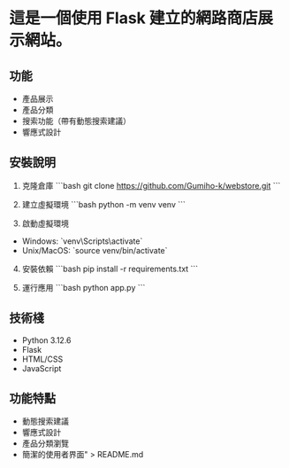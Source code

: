 # 這是一個使用 Flask 建立的網路商店展示網站。

## 功能
- 產品展示
- 產品分類
- 搜索功能（帶有動態搜索建議）
- 響應式設計

## 安裝說明
1. 克隆倉庫
\`\`\`bash
git clone https://github.com/Gumiho-k/webstore.git
\`\`\`

2. 建立虛擬環境
\`\`\`bash
python -m venv venv
\`\`\`

3. 啟動虛擬環境
- Windows: \`venv\Scripts\activate\`
- Unix/MacOS: \`source venv/bin/activate\`

4. 安裝依賴
\`\`\`bash
pip install -r requirements.txt
\`\`\`

5. 運行應用
\`\`\`bash
python app.py
\`\`\`

## 技術棧
- Python 3.12.6
- Flask
- HTML/CSS
- JavaScript

## 功能特點
- 動態搜索建議
- 響應式設計
- 產品分類瀏覽
- 簡潔的使用者界面" > README.md